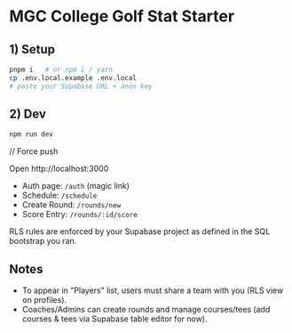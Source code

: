 # MGC College Golf Stat Starter

## 1) Setup
```bash
pnpm i   # or npm i / yarn
cp .env.local.example .env.local
# paste your Supabase URL + anon key
```

## 2) Dev
```bash
npm run dev
```

// Force push

Open http://localhost:3000

- Auth page: `/auth` (magic link)
- Schedule: `/schedule`
- Create Round: `/rounds/new`
- Score Entry: `/rounds/:id/score`

RLS rules are enforced by your Supabase project as defined in the SQL bootstrap you ran.

## Notes
- To appear in "Players" list, users must share a team with you (RLS view on profiles).
- Coaches/Admins can create rounds and manage courses/tees (add courses & tees via Supabase table editor for now).

